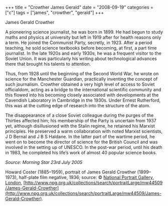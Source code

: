 +++
title = "Crowther James Gerald"
date = "2008-09-19"
categories = ["c"]
tags = ["james", "crowther", "gerald"]
+++

James Gerald Crowther

A pioneering science journalist, he was born in 1899. He had begun to study maths and physics at university but left in 1919 after for health reasons only a term. He joined the Communist Party, secretly, in 1923. After a period teaching, he sold science textbooks before becoming, at first, a part time journalist. In the late 1920s and early 1930s, he was a frequent visitor to the Soviet Union. It was particularly his writing about technological advances there that brought his talents to attention.

Thus, from 1928 until the beginning of the Second World War, he wrote on science for the Manchester Guardian, practically inventing the concept of such journalism. Crowther obtained a very high level of access to Soviet officialdom, acting as a bridge to the international scientific community and this flowed into his becoming closely associated with developments at the Cavendish Laboratory in Cambridge in the 1930s. Under Ernest Rutherford, this was at the cutting edge of research into the structure of the atom.

The disappearance of a close Soviet colleague during the purges of the Thirties affected him; his membership of the Party is uncertain from 1937 yet, although disillusioned with the Stalin regime, he retained his Marxist principles. He preserved a warm collaboration with noted Marxist scientists, J D Bernal and J B S Haldane. In the latter part of the wartime period, he went on to become the director of science for the British Council and was involved in the setting up of UNESCO. In the post-war period, until his death in 1983, he completed his life’s work of almost 40 popular science books.

_Source: Morning Star 23rd July 2005_

Howard Coster (1885–1959), portrait of James Gerald Crowther (1899–1973), half-plate film negative, 1936; source: © [National Portrait Gallery, London](http://www.npg.org.uk/), [http://www.npg.org.uk/collections/search/portraitLarge/mw44509/James-Gerald-Crowther](http://www.npg.org.uk/collections/search/portraitLarge/mw44509/James-Gerald-Crowther).
